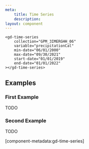 ```yaml
---
meta:
    title: Time Series
    description:
layout: component
---
```


```html:preview
<gd-time-series
    collection="GPM_3IMERGHH_06"
    variable="precipitationCal"
    min-date="06/01/2000"
    max-date="09/30/2021"
    start-date="01/01/2019"
    end-date="01/01/2022"
></gd-time-series>
```

## Examples

### First Example

TODO

### Second Example

TODO

[component-metadata:gd-time-series]
